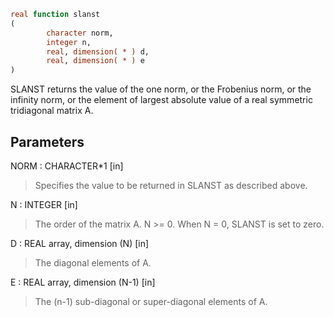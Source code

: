```fortran
real function slanst
(
        character norm,
        integer n,
        real, dimension( * ) d,
        real, dimension( * ) e
)
```

SLANST  returns the value of the one norm,  or the Frobenius norm, or
the  infinity norm,  or the  element of  largest absolute value  of a
real symmetric tridiagonal matrix A.

## Parameters
NORM : CHARACTER*1 [in]
> Specifies the value to be returned in SLANST as described
> above.

N : INTEGER [in]
> The order of the matrix A.  N >= 0.  When N = 0, SLANST is
> set to zero.

D : REAL array, dimension (N) [in]
> The diagonal elements of A.

E : REAL array, dimension (N-1) [in]
> The (n-1) sub-diagonal or super-diagonal elements of A.
